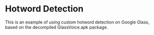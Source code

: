 Hotword Detection
=================

 This is an example of using custom hotword detection on Google Glass, based on the decompiled GlassVoice.apk package.

